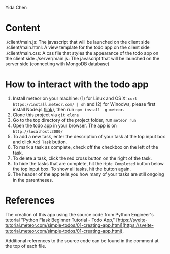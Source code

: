 Yida Chen

# Content
./client/main.js: The javascript that will be launched on the client side
./client/main.html: A view template for the todo app on the client side
./client/main.css: A css file that styles the appearance of the todo app on the client side 
./server/main.js: The javascript that will be launched on the server side (connecting with MongoDB database)

# How to interact with the todo app

1. Install meteor on your machine: (1) for Linux and OS X: `curl https://install.meteor.com/ | sh` and (2) for Winodws, please first install Node.js ([link](https://nodejs.org/en/)), then run `npm install -g meteor`.
2. Clone this project via `git clone`
3. Go to the top directory of the project folder, run `meteor run`
4. Open the todo app in your browser. The app is on `http://localhost:3000/`
5. To add a new task, enter the description of your task at the top input box and click `Add Task` button.
6. To mark a task as complete, check off the checkbox on the left of the task.
7. To delete a task, click the red cross button on the right of the task.
8. To hide the tasks that are complete, hit the `Hide Completed` button below the top input box. To show all tasks, hit the button again.
9. The header of the app tells you how many of your tasks are still ongoing in the parentheses.

# References
The creation of this app using the source code from Python Engineer's tutorial "Python Flask Beginner Tutorial - Todo App," [https://svelte-tutorial.meteor.com/simple-todos/01-creating-app.html](https://svelte-tutorial.meteor.com/simple-todos/01-creating-app.html). 

Additional references to the source code can be found in the comment at the top of each file.
